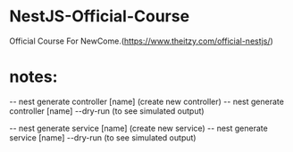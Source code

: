 # NestJS-Official-Course
Official Course For NewCome.(https://www.theitzy.com/official-nestjs/)

# notes:

-- nest generate controller [name] (create new controller)
-- nest generate controller [name] --dry-run (to see simulated output)

-- nest generate service [name] (create new service)
-- nest generate service [name] --dry-run (to see simulated output)